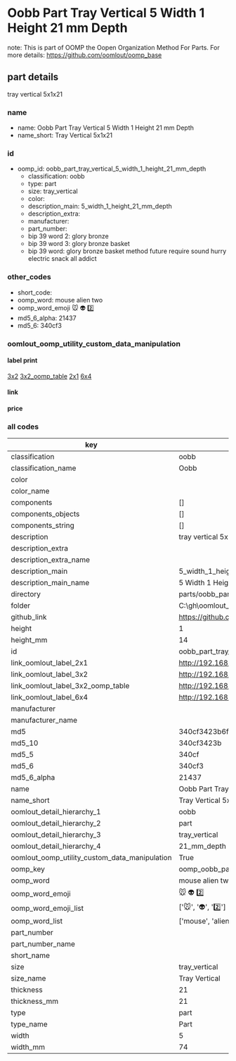 # Oobb Part Tray Vertical 5 Width 1 Height 21 mm Depth  

note: This is part of OOMP the Oopen Organization Method For Parts. For more details: https://github.com/oomlout/oomp_base

##  part details
  



tray vertical 5x1x21



### name
* name: Oobb Part Tray Vertical 5 Width 1 Height 21 mm Depth
* name_short: Tray Vertical 5x1x21 
### id
* oomp_id: oobb_part_tray_vertical_5_width_1_height_21_mm_depth
  * classification: oobb
  * type: part
  * size: tray_vertical
  * color: 
  * description_main: 5_width_1_height_21_mm_depth
  * description_extra: 
  * manufacturer: 
  * part_number: 
  * bip 39 word 2: glory bronze
  * bip 39 word 3: glory bronze basket
  * bip 39 word: glory bronze basket method future require sound hurry electric snack all addict

### other_codes
* short_code: 
* oomp_word: mouse alien two
* oomp_word_emoji :mouse: :alien: :two:
* md5_6_alpha: 21437
* md5_6: 340cf3






### oomlout_oomp_utility_custom_data_manipulation
#### label print
[3x2](http://192.168.1.245:1112/?label=oomp%2021437)
[3x2_oomp_table](http://192.168.1.108:1112/?label=oomp%2021437)
[2x1](http://192.168.1.242:1112/?label=oomp%2021437)
[6x4](http://192.168.1.55:1112/?label=oomp%2021437)    

#### link

                              

#### price







### all codes 
| key | value |  
| --- | --- |  
| classification | oobb |  
| classification_name | Oobb |  
| color |  |  
| color_name |  |  
| components | [] |  
| components_objects | [] |  
| components_string | [] |  
| description | tray vertical 5x1x21 |  
| description_extra |  |  
| description_extra_name |  |  
| description_main | 5_width_1_height_21_mm_depth |  
| description_main_name | 5 Width 1 Height 21 mm Depth |  
| directory | parts/oobb_part_tray_vertical_5_width_1_height_21_mm_depth |  
| folder | C:\gh\oomlout_oobb_version_4_generated_parts\parts\oobb_part_tray_vertical_5_width_1_height_21_mm_depth |  
| github_link | https://github.com/oomlout/oomlout_oomp_part_src/tree/main/parts/oobb_part_tray_vertical_5_width_1_height_21_mm_depth |  
| height | 1 |  
| height_mm | 14 |  
| id | oobb_part_tray_vertical_5_width_1_height_21_mm_depth |  
| link_oomlout_label_2x1 | http://192.168.1.242:1112/?label=oomp%2021437 |  
| link_oomlout_label_3x2 | http://192.168.1.245:1112/?label=oomp%2021437 |  
| link_oomlout_label_3x2_oomp_table | http://192.168.1.108:1112/?label=oomp%2021437 |  
| link_oomlout_label_6x4 | http://192.168.1.55:1112/?label=oomp%2021437 |  
| manufacturer |  |  
| manufacturer_name |  |  
| md5 | 340cf3423b6fb9fadc2f48c226472b1c |  
| md5_10 | 340cf3423b |  
| md5_5 | 340cf |  
| md5_6 | 340cf3 |  
| md5_6_alpha | 21437 |  
| name | Oobb Part Tray Vertical 5 Width 1 Height 21 mm Depth |  
| name_short | Tray Vertical 5x1x21  |  
| oomlout_detail_hierarchy_1 | oobb |  
| oomlout_detail_hierarchy_2 | part |  
| oomlout_detail_hierarchy_3 | tray_vertical |  
| oomlout_detail_hierarchy_4 | 21_mm_depth |  
| oomlout_oomp_utility_custom_data_manipulation | True |  
| oomp_key | oomp_oobb_part_tray_vertical_5_width_1_height_21_mm_depth |  
| oomp_word | mouse alien two |  
| oomp_word_emoji | :mouse: :alien: :two: |  
| oomp_word_emoji_list | [':mouse:', ':alien:', ':two:'] |  
| oomp_word_list | ['mouse', 'alien', 'two'] |  
| part_number |  |  
| part_number_name |  |  
| short_name |  |  
| size | tray_vertical |  
| size_name | Tray Vertical |  
| thickness | 21 |  
| thickness_mm | 21 |  
| type | part |  
| type_name | Part |  
| width | 5 |  
| width_mm | 74 |  
